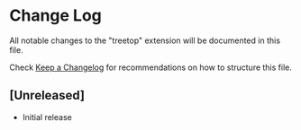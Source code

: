# Change Log
All notable changes to the "treetop" extension will be documented in this file.

Check [Keep a Changelog](http://keepachangelog.com/) for recommendations on how to structure this file.

## [Unreleased]
- Initial release